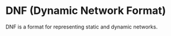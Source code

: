 DNF (Dynamic Network Format)
======================

DNF is a format for representing static and dynamic networks.
